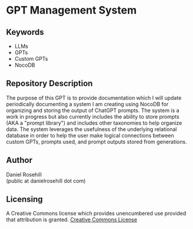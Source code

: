 # GPT Management System

## Keywords

- LLMs
- GPTs
- Custom GPTs
- NocoDB

## Repository Description

The purpose of this GPT is to provide documentation which I will update periodically documenting a system I am creating using NocoDB for organizing and storing the output of ChatGPT prompts. The system is a work in progress but also currently includes the ability to store prompts (AKA a "prompt library") and includes other taxonomies to help organize data. The system leverages the usefulness of the underlying relational database in order to help the user make logical connections between custom GPTs, prompts used, and prompt outputs stored from generations.

## Author

Daniel Rosehill  
(public at danielrosehill dot com)

## Licensing

A Creative Commons license which provides unencumbered use provided that attribution is granted. [Creative Commons License](https://creativecommons.org/licenses/by/4.0/)
